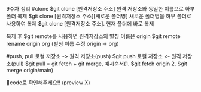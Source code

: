 9주차 정리
#clone
$git clone [원격저장소 주소] 원격 저장소와 동일한 이름으로 하부 폴더 복제
$git clone [원격저장소 주소][새로운 폴더명] 새로운 폴더명을 하부 폴더로 사용하여 복제
$git clone [원격저장소 주소]. 현재 폴더에 바로 복제

복제 후
$git remote를 사용하면 원격저장소의 별칭 이름은 origin
$git remote rename origin org (별칭 이름 수정 origin -> org)

#push, pull
로컬 저장소 -> 원격 저장소(push) $git push
로컬 저장소 <- 원격 저장소(pull) $git pull = git fetch + git merge, 예시순서(1. $git fetch origin 2. $git merge origin/main)

🔔code로 확인해주세요!! (preview X)
